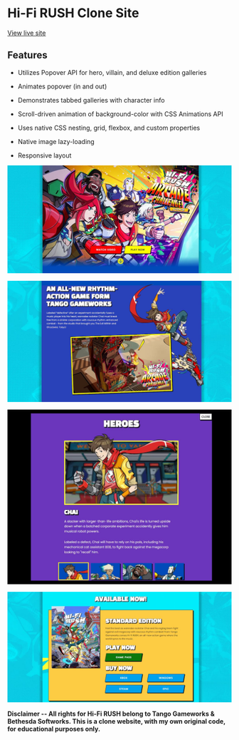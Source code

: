 # Hi-Fi RUSH Clone Site

[View live site](https://apcurran.github.io/hi-fi-rush-clone/)

## Features

- Utilizes Popover API for hero, villain, and deluxe edition galleries

- Animates popover (in and out)

- Demonstrates tabbed galleries with character info

- Scroll-driven animation of background-color with CSS Animations API

- Uses native CSS nesting, grid, flexbox, and custom properties

- Native image lazy-loading

- Responsive layout

![Hi-Fi RUSH header](/public/images/readme/hfr_header.jpg)

![Chai action pose/swing with guitar](/public/images/readme/hfr_chai-swing.jpg)

![Hero gallery with tabs](/public/images/readme/hfr_hero-gallery.jpg)

![Standard edition layout](/public/images/readme/hfr_standard-edition.jpg)

**Disclaimer -- All rights for Hi-Fi RUSH belong to Tango Gameworks & Bethesda Softworks. This is a clone website, with my own original code, for educational purposes only.**

